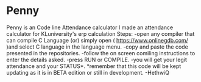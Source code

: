 # Penny
Penny is an Code line Attendance calculator 
I made an attendance calculator for KLuniversity's erp calculation
Steps:
   -open any compiler that can compile C Language (or) simply open ( https://www.onlinegdb.com/ )and select C language in the language menu.
   -copy and paste the code presented in the repositories.
   -follow the on screen comiling instructions to enter the details asked.
   -press RUN or COMPILE.
   -you will get your legit attendance and your STATUS*.
*remember that this code will be kept updating as it is in BETA edition or still in development.
                                                                                     -HethwiQ
